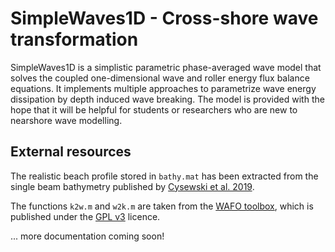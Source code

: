 # SimpleWaves1D - Cross-shore wave transformation

SimpleWaves1D is a simplistic parametric phase-averaged wave model that solves the coupled one-dimensional wave and roller energy flux balance equations.
It implements multiple approaches to parametrize wave energy dissipation by depth induced wave breaking.
The model is provided with the hope that it will be helpful for students or researchers who are new to nearshore wave modelling.

## External resources
The realistic beach profile stored in `bathy.mat` has been extracted from the single beam bathymetry published by [Cysewski et al. 2019](https://doi.org/10.1594/PANGAEA.898407).  

The functions `k2w.m` and `w2k.m` are taken from the [WAFO toolbox](http://www.maths.lth.se/matstat/wafo), which is published under the [GPL v3](http://www.gnu.org/licenses/) licence.

... more documentation coming soon!
